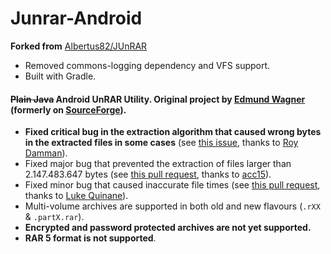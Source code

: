 Junrar-Android
==============

**Forked from** [Albertus82/JUnRAR](https://github.com/Albertus82/JUnRAR)

* Removed commons-logging dependency and VFS support.
* Built with Gradle.

#### ~~Plain Java~~ Android UnRAR Utility. Original project by [Edmund Wagner](https://github.com/edmund-wagner/junrar) (formerly on [SourceForge](https://sourceforge.net)).

* **Fixed critical bug in the extraction algorithm that caused wrong bytes in the extracted files in some cases** (see [this issue](https://github.com/edmund-wagner/junrar/issues/36), thanks to [Roy Damman](https://github.com/RDamman)).
* Fixed major bug that prevented the extraction of files larger than 2.147.483.647 bytes (see [this pull request](https://github.com/junrar/junrar/pull/3), thanks to [acc15](https://github.com/acc15)).
* Fixed minor bug that caused inaccurate file times (see [this pull request](https://github.com/edmund-wagner/junrar/pull/20), thanks to [Luke Quinane](https://github.com/tmyroadctfig)).
* Multi-volume archives are supported in both old and new flavours (`.rXX` & `.partX.rar`).
* **Encrypted and password protected archives are not yet supported.**
* **RAR 5 format is not supported**.